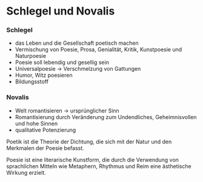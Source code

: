 # Schlegel und Novalis

### Schlegel

- das Leben und die Gesellschaft poetisch machen
- Vermischung von Poesie, Prosa, Genialität, Kritik, Kunstpoesie und Naturpoesie
- Poesie soll lebendig und gesellig sein
- Universalpoesie → Verschmelzung von Gattungen
- Humor, Witz poesieren
- Bildungsstoff

### Novalis

- Welt romantisieren → ursprünglicher Sinn
- Romantisierung durch Veränderung zum Undendliches, Geheimnisvollen und hohe Sinnen
- qualitative Potenzierung

Poetik ist die Theorie der Dichtung, die sich mit der Natur und den Merkmalen der Poesie befasst.

Poesie ist eine literarische Kunstform, die durch die Verwendung von sprachlichen Mitteln wie Metaphern, Rhythmus und Reim eine ästhetische Wirkung erzielt.